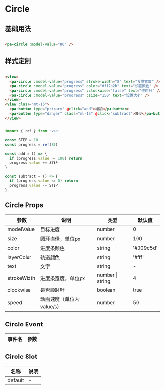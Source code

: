 # Circle

<!--codes start-->

## 基础用法

```html [template]

<pa-circle :model-value="80" />

```
## 样式定制

```html [template]

<view>
  <pa-circle :model-value="progress" stroke-width="8" text="设置宽度" />
  <pa-circle :model-value="progress" color="#ff2b2b" text="设置颜色" />
  <pa-circle :model-value="progress" :clockwise="false" text="逆时针" />
  <pa-circle :model-value="progress" :size="150" text="设置大小" />
</view>
<view class="mt-15">
  <pa-button type="primary" @click="add">增加</pa-button>
  <pa-button type="danger" class="ml-15" @click="subtract">减少</pa-button>
</view>

```
```ts [script]

import { ref } from 'vue'

const STEP = 10
const progress = ref(80)

const add = () => {
  if (progress.value >= 100) return
  progress.value += STEP
}

const subtract = () => {
  if (progress.value <= 0) return
  progress.value -= STEP
}

```

<!--codes end-->

## Circle Props

<!--props start-->

| 参数 | 说明 | 类型 | 默认值 |
| --- | ----- | --- | --- |
| modelValue | 目标进度 | number |  0 |
| size | 圆环直径，单位px | number |  100 |
| color | 进度条颜色 | string |  '#009c5d' |
| layerColor | 轨道颜色 | string |  '#fff' |
| text | 文字 | string | - |
| strokeWidth | 进度条宽度，单位px | number \| string |  4 |
| clockwise | 是否顺时针 | boolean |  true |
| speed | 动画速度（单位为 value/s） | number |  50 |

<!--props end-->

## Circle Event

<!--event start-->

| 事件名 | 参数 |
| --- | --- |


<!--event end-->

## Circle Slot

<!--slot start-->

| 名称 | 说明 |
| --- | --- |
| default | - |

<!--slot end-->

